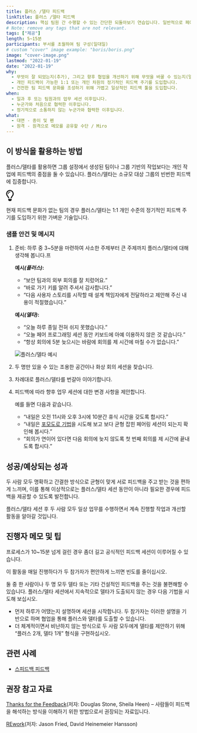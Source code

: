 ```yaml
---
title: 플러스 /델타 피드백
linkTitle: 플러스 /델타 피드백
description: 핵심 팀원 간 수행할 수 있는 간단한 되돌아보기 연습입니다. 일반적으로 페어링 날 마지막에 수행합니다.
# Note: remove any tags that are not relevant.
tags: ["제공"]
length: 5~15분
participants: 부서를 초월하여 팀 구성(일대일)
# custom "cover" image example: "boris/boris.png"
image: "cover-image.png"
lastmod: "2022-01-19"
date: "2022-01-19"
why:
  - 무엇이 잘 되었는지(추가), 그리고 향후 협업을 개선하기 위해 무엇을 바꿀 수 있는지(델타) 이해합니다.
  - 개인 피드백이 가능한 1:1 또는 개인 차원의 정기적인 피드백 주기를 도입합니다.
  - 건전한 팀 피드백 문화를 조성하기 위해 가볍고 일상적인 피드백 툴을 도입합니다.
when:
  - 일과 후 또는 팀원과의 업무 세션 이후입니다.
  - 누군가와 처음으로 협력한 이후입니다.
  - 정기적으로 소통하지 않는 누군가와 협력한 이후입니다.
what:
  - 대면 - 종이 및 펜
  - 원격 - 원격으로 메모를 공유할 수단 / Miro
---
```


<p><div class="bg-gray-dark p-lg-5 p-3
mb-4"><div class="col-lg-9"><h2
id="how-to-use-this-method">이 방식을 활용하는 방법</h2>

<p>플러스/델타를 활용하면 그룹 설정에서 생성된 팀이나 그룹 기반의 작업보다는 개인 작업에 피드백의 중점을 둘 수
있습니다. 플러스/델타는 소규모 대상 그룹의 빈번한 피드백에 집중합니다.</p>

<div class="callout td-box--gray-darkest p-3 my-5
border-bottom border-right border-left border-top row"><div
class="col-1 row align-items-center
justify-content-center"><svg height="30"
aria-hidden="true" focusable="false"
data-prefix="far" data-icon="lightbulb"
role="img" xmlns="http://www.w3.org/2000/svg"
viewBox="0 0 352 512" class="svg-inline--fa
fa-lightbulb"><path fill="currentColor"
d="M176 80c-52.94 0-96 43.06-96 96 0 8.84 7.16 16 16 16s16-7.16
16-16c0-35.3 28.72-64 64-64 8.84 0 16-7.16 16-16s-7.16-16-16-16zM96.06
459.17c0 3.15.93 6.22 2.68 8.84l24.51 36.84c2.97 4.46 7.97 7.14 13.32
7.14h78.85c5.36 0 10.36-2.68 13.32-7.14l24.51-36.84c1.74-2.62 2.67-5.7
2.68-8.84l.05-43.18H96.02l.04 43.18zM176 0C73.72 0 0 82.97 0 176c0
44.37 16.45 84.85 43.56 115.78 16.64 18.99 42.74 58.8 52.42
92.16v.06h48v-.12c-.01-4.77-.72-9.51-2.15-14.07-5.59-17.81-22.82-64.77-62.17-109.67-20.54-23.43-31.52-53.15-31.61-84.14-.2-73.64
59.67-128 127.95-128 70.58 0 128 57.42 128 128 0 30.97-11.24
60.85-31.65 84.14-39.11 44.61-56.42 91.47-62.1 109.46a47.507 47.507 0
0 0-2.22 14.3v.1h48v-.05c9.68-33.37 35.78-73.18 52.42-92.16C335.55
260.85 352 220.37 352 176 352 78.8 273.2 0 176 0z"
class=""></path></svg></div><div
class="col-11"><p>현재 피드백 문화가 없는 팀의 경우 플러스/델타는 1:1
개인 수준의 정기적인 피드백 주기를 도입하기 위한 가벼운
기술입니다.</p></div></div>

</div></div>

<div class="bg-gray-dark p-lg-5 p-3 mb-4"><div
class="col-lg-9"><h3
id="sample-agenda--prompts">샘플 안건 및 메시지</h3>

<ol>

<li>

<p>준비: 하루 중 3~5분을 마련하여 사소한 주제부터 큰 주제까지 플러스/델타에 대해 생각해
봅니다.프</p>

<p><strong>예시<em>(플러스)</em>:</strong></p>

<ul>

<li>“보안 팀과의 외부 회의를 잘 치렀어요.”</li>

<li>“바로 가기 키를 알려 주셔서 감사합니다.”</li>

<li>“다음 사용자 스토리를 시작할 때 설계 책임자에게 전달하라고 제안해 주신 내용이
적절했습니다.”</li>

</ul>

<p><strong>예시<em>(델타)</em>:</strong></p>

<ul>

<li>“오늘 하루 종일 전혀 쉬지 못했습니다.”</li>

<li>“오늘 페어 프로그래밍 세션 동안 키보드에 아예 이용하지 않은 것 같습니다.”</li>

<li>“항상 회의에 5분 늦으시는 바람에 회의를 제 시간에 마칠 수가 없습니다.”</li>

</ul>

<p><img
src="/practices/plus-delta-feedback/images/example-1.png"
alt="플러스/델타 예시"  /></p>

</li>

<li>

<p>두 명만 있을 수 있는 조용한 공간이나 화상 회의 세션을 찾습니다.</p>

</li>

<li>

<p>차례대로 플러스/델타를 번갈아 이야기합니다.</p>

</li>

<li>

<p>피드백에 따라 향후 업무 세션에 대한 변경 사항을 제안합니다.</p>

<p>예를 들면 다음과 같습니다.</p>

<ul>

<li>“내일은 오전 11시와 오후 3시에 10분간 휴식 시간을 갖도록 합시다.”</li>

<li>“내일은 <a
href="/learningpaths/application-development/pair-programming/#describe-the-mechanics-of-the-drivernavigator-style-of-pair-programming">포모도로
기법</a>을 시도해 보고 보다 균형 잡힌 페어링 세션이 되는지 확인해 봅시다.”</li>

<li>“회의가 연이어 있다면 다음 회의에 늦지 않도록 첫 번째 회의를 제 시간에 끝내도록
합시다.”</li>

</ul>

</li>

</ol>

</div></div></p>

<p><div class="bg-gray-dark p-lg-5 p-3
mb-4"><div class="col-lg-9"><h2
id="successexpected-outcomes">성공/예상되는 성과</h2>

<p>두 사람 모두 명확하고 간결한 방식으로 균형이 맞게 서로 피드백을 주고 받는 것을 편하게 느끼며, 이를 통해
이상적으로는 플러스/델타 세션 동안이 아니라 필요한 경우에 피드백을 제공할 수 있도록 발전합니다.</p>

<p>플러스/델타 세션 후 두 사람 모두 일상 업무를 수행하면서 계속 진행할 작업과 개선할 활동을 알아갈
것입니다.</p>

</div></div>

<div class="bg-gray-dark p-lg-5 p-3 mb-4"><div
class="col-lg-9"><h2
id="facilitator-notes--tips">진행자 메모 및 팁</h2>

<p>프로세스가 10~15분 넘게 걸린 경우 좀더 길고 공식적인 피드백 세션이 이루어질 수
있습니다.</p>

<p>이 활동을 매일 진행하다가 두 참가자가 편안하게 느끼면 빈도를 줄이십시오.</p>

<p>둘 중 한 사람이나 두 명 모두 델타 또는 기타 건설적인 피드백을 주는 것을 불편해할 수 있습니다.
플러스/델타 세션에서 지속적으로 델타가 도출되지 않는 경우 다음 기법을 시도해 보십시오.</p>

<ul>

<li>먼저 하루가 어땠는지 설명하며 세션을 시작합니다. 두 참가자는 이러한 설명을 기반으로 하며 협업을 통해
플러스와 델타를 도출할 수 있습니다.</li>

<li>더 체계적이면서 비난하지 않는 방식으로 두 사람 모두에게 델타를 제안하기 위해 “플러스 2개, 델타 1개”
형식을 구현하십시오.</li>

</ul>

</div></div></p>

<div class="bg-gray-dark p-lg-5 p-3 mb-4"><div
class="col-lg-9"><h2
id="related-practices">관련 사례</h2>

<ul>

<li><a
href="/practices/speedback/">스피드백
피드백</a></li>

</ul>

</div></div>

<div class="bg-gray-dark p-lg-5 p-3 mb-4"><div
class="col-lg-9"><h2
id="recommended-references">권장 참고 자료</h2>

<p><a
href="https://www.penguinrandomhouse.com/books/313485/thanks-for-the-feedback-by-douglas-stone-and-sheila-heen/"
target="_blank" rel="nofollow">Thanks for the
Feedback</a>(저자: Douglas Stone, Sheila Heen) &ndash; 사람들이
피드백을 해석하는 방식을 이해하기 위한 방법으로서 권장되는 자료입니다.</p>

<p><a href="https://basecamp.com/books/rework"
target="_blank"
rel="nofollow">REwork</a>(저자: Jason Fried, David
Heinemeier Hansson)</p>

</div></div>
